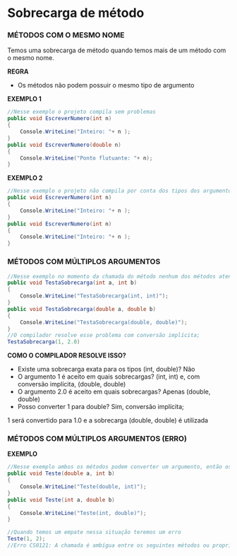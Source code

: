 # Sobrecarga de método

### MÉTODOS COM O MESMO NOME

Temos uma sobrecarga de método quando temos mais de um método com o mesmo nome.

**REGRA**
- Os métodos não podem possuir o mesmo tipo de argumento

**EXEMPLO 1**
```csharp
//Nesse exemplo o projeto compila sem problemas
public void EscreverNumero(int n)
{
    Console.WriteLine("Inteiro: "+ n );
}
public void EscreverNumero(double n)
{
    Console.WriteLine("Ponto flutuante: "+ n);
}
```

**EXEMPLO 2**

```csharp
//Nesse exemplo o projeto não compila por conta dos tipos dos argumentos serem os mesmos
public void EscreverNumero(int n)
{
    Console.WriteLine("Inteiro: "+ n );
}
public void EscreverNumero(int n)
{
    Console.WriteLine("Inteiro: "+ n );
}
```
### MÉTODOS COM MÚLTIPLOS ARGUMENTOS

```csharp
//Nesse exemplo no momento da chamada do método nenhum dos métodos atendem aos argumentos da chamada.
public void TestaSobrecarga(int a, int b)
{
    Console.WriteLine("TestaSobrecarga(int, int)");
}
public void TestaSobrecarga(double a, double b)
{
    Console.WriteLine("TestaSobrecarga(double, double)");
}
//O compilador resolve esse problema com conversão implícita;
TestaSobrecarga(1, 2.0)
```
**COMO O COMPILADOR RESOLVE ISSO?**

- Existe uma sobrecarga exata para os tipos (int, double)? Não
- O argumento 1 é aceito em quais sobrecargas? (int, int) e, com conversão implícita, (double, double)
- O argumento 2.0 é aceito em quais sobrecargas? Apenas (double, double)
- Posso converter 1 para double? Sim, conversão implícita;

1 será convertido para 1.0 e a sobrecarga (double, double) é utilizada

### MÉTODOS COM MÚLTIPLOS ARGUMENTOS (ERRO)

**EXEMPLO**
```csharp
//Nesse exemplo ambos os métodos podem converter um argumento, então os dois funcionam para o mesmo exemplo.
public void Teste(double a, int b)
{
    Console.WriteLine("Teste(double, int)");
}
public void Teste(int a, double b)
{
    Console.WriteLine("Teste(int, double)");
}

//Quando temos um empate nessa situação teremos um erro
Teste(1, 2);
//Erro CS0121: A chamada é ambígua entre os seguintes métodos ou propriedades: 'Program.Testa(int, double)' and 'Program.Testa(double, int)'
```